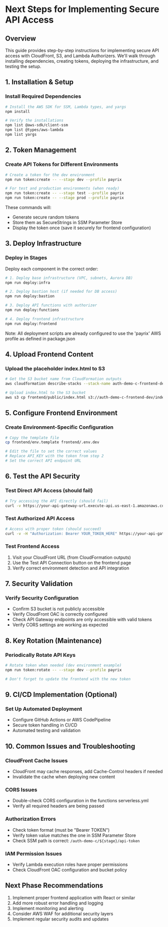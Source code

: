 # Next Steps for Implementing Secure API Access

## Overview
This guide provides step-by-step instructions for implementing secure API access with CloudFront, S3, and Lambda Authorizers. We'll walk through installing dependencies, creating tokens, deploying the infrastructure, and testing the setup.

## 1. Installation & Setup

### Install Required Dependencies
```bash
# Install the AWS SDK for SSM, Lambda types, and yargs
npm install

# Verify the installations
npm list @aws-sdk/client-ssm
npm list @types/aws-lambda
npm list yargs
```

## 2. Token Management

### Create API Tokens for Different Environments
```bash
# Create a token for the dev environment
npm run token:create -- --stage dev --profile payrix

# For test and production environments (when ready)
npm run token:create -- --stage test --profile payrix
npm run token:create -- --stage prod --profile payrix
```

These commands will:
- Generate secure random tokens
- Store them as SecureStrings in SSM Parameter Store
- Display the token once (save it securely for frontend configuration)

## 3. Deploy Infrastructure

### Deploy in Stages
Deploy each component in the correct order:

```bash
# 1. Deploy base infrastructure (VPC, subnets, Aurora DB)
npm run deploy:infra

# 2. Deploy bastion host (if needed for DB access)
npm run deploy:bastion

# 3. Deploy API functions with authorizer
npm run deploy:functions

# 4. Deploy frontend infrastructure
npm run deploy:frontend
```

Note: All deployment scripts are already configured to use the 'payrix' AWS profile as defined in package.json

## 4. Upload Frontend Content

### Upload the placeholder index.html to S3
```bash
# Get the S3 bucket name from CloudFormation outputs
aws cloudformation describe-stacks --stack-name auth-demo-c-frontend-dev --query "Stacks[0].Outputs[?OutputKey=='FrontendBucketName'].OutputValue" --output text --profile payrix

# Upload index.html to the S3 bucket
aws s3 cp frontend/public/index.html s3://auth-demo-c-frontend-dev/index.html --profile payrix
```

## 5. Configure Frontend Environment

### Create Environment-Specific Configuration
```bash
# Copy the template file
cp frontend/env.template frontend/.env.dev

# Edit the file to set the correct values
# Replace API_KEY with the token from step 2
# Set the correct API endpoint URL
```

## 6. Test the API Security

### Test Direct API Access (should fail)
```bash
# Try accessing the API directly (should fail)
curl -v https://your-api-gateway-url.execute-api.us-east-1.amazonaws.com/dev/merchants
```

### Test Authorized API Access
```bash
# Access with proper token (should succeed)
curl -v -H "Authorization: Bearer YOUR_TOKEN_HERE" https://your-api-gateway-url.execute-api.us-east-1.amazonaws.com/dev/merchants
```

### Test Frontend Access
1. Visit your CloudFront URL (from CloudFormation outputs)
2. Use the Test API Connection button on the frontend page
3. Verify correct environment detection and API integration

## 7. Security Validation

### Verify Security Configuration
- Confirm S3 bucket is not publicly accessible
- Verify CloudFront OAC is correctly configured
- Check API Gateway endpoints are only accessible with valid tokens
- Verify CORS settings are working as expected

## 8. Key Rotation (Maintenance)

### Periodically Rotate API Keys
```bash
# Rotate token when needed (dev environment example)
npm run token:rotate -- --stage dev --profile payrix

# Don't forget to update the frontend with the new token
```

## 9. CI/CD Implementation (Optional)

### Set Up Automated Deployment
- Configure GitHub Actions or AWS CodePipeline
- Secure token handling in CI/CD
- Automated testing and validation

## 10. Common Issues and Troubleshooting

### CloudFront Cache Issues
- CloudFront may cache responses, add Cache-Control headers if needed
- Invalidate the cache when deploying new content

### CORS Issues
- Double-check CORS configuration in the functions serverless.yml
- Verify all required headers are being passed

### Authorization Errors
- Check token format (must be "Bearer TOKEN")
- Verify token value matches the one in SSM Parameter Store
- Check SSM path is correct: `/auth-demo-c/${stage}/api-token`

### IAM Permission Issues
- Verify Lambda execution roles have proper permissions
- Check CloudFront OAC configuration and bucket policy

## Next Phase Recommendations

1. Implement proper frontend application with React or similar
2. Add more robust error handling and logging
3. Implement monitoring and alerting
4. Consider AWS WAF for additional security layers
5. Implement regular security audits and updates 